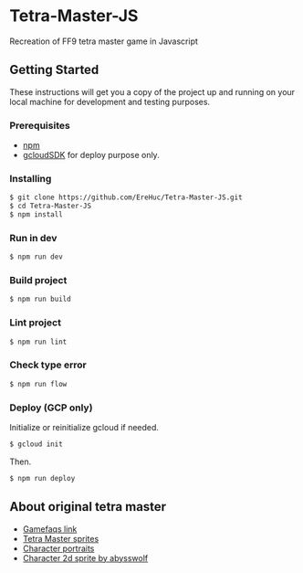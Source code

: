 # Tetra-Master-JS

Recreation of FF9 tetra master game in Javascript

## Getting Started

These instructions will get you a copy of the project up and running on your local machine for development and testing purposes.

### Prerequisites

- [npm](https://www.npmjs.com/get-npm)
- [gcloudSDK](https://cloud.google.com/sdk/downloads) for deploy purpose only.

### Installing

```bash
$ git clone https://github.com/EreHuc/Tetra-Master-JS.git
$ cd Tetra-Master-JS
$ npm install 
```

### Run in dev

```bash
$ npm run dev
```

### Build project

```bash
$ npm run build
```

### Lint project

```bash
$ npm run lint
```

### Check type error

```bash
$ npm run flow
```

### Deploy (GCP only)

Initialize or reinitialize gcloud if needed.

```bash
$ gcloud init
```

Then.

```bash
$ npm run deploy
```

## About original tetra master

- [Gamefaqs link](https://gamefaqs.gamespot.com/ps/197338-final-fantasy-ix/faqs/9671)
- [Tetra Master sprites](https://www.spriters-resource.com/playstation/finalfantasy9/sheet/59144/)
- [Character portraits](https://www.spriters-resource.com/playstation/finalfantasy9/sheet/59142/)
- [Character 2d sprite by abysswolf](https://imgur.com/BHbOGo5)
